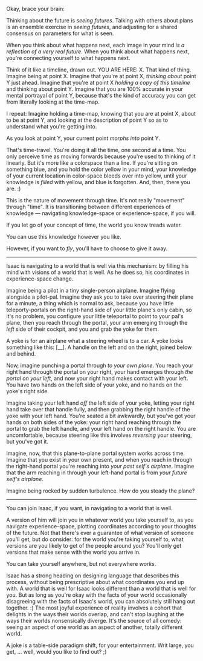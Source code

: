Okay, brace your brain:

Thinking about the future is *seeing futures*. Talking with others about plans is an ensemble exercise in *seeing futures*, and adjusting for a shared consensus on parameters for what is seen.

When you think about what happens next, each image in your mind *is a reflection of a very real future*. When you think about what happens next, you're connecting yourself to what happens next.

Think of it like a timeline, drawn out. YOU ARE HERE: X. That kind of thing. Imagine being at point X. Imagine that you're at point X, *thinking about* point Y just ahead. Imagine that you're at point X *holding a copy of this timeline* and thinking about point Y. Imagine that you are 100% accurate in your mental portrayal of point Y, because that's the kind of accuracy you can get from literally looking at the time-map.

I repeat: Imagine holding a time-map, knowing that you are at point X, about to be at point Y, and looking at the description of point Y so as to understand what you're getting into.

As you look at point Y, your current point *morphs into* point Y.

That's time-travel. You're doing it all the time, one second at a time. You only perceive time as moving forwards because you're used to thinking of it linearly. But it's more like a colorspace than a line. If you're sitting on something blue, and you hold the color yellow in your mind, your knowledge of your current location in color-space bleeds over into yellow, until your knowledge is *filled* with yellow, and blue is forgotten. And, then, there you are. :)

This is the nature of movement through time. It's not really "movement" through "time". It is transitioning between different experiences of knowledge — navigating knowledge-space or experience-space, if you will.

If you let go of your concept of time, the world you know treads water.

You can use this knowledge however you like.

However, if you want to *fly*, you'll have to choose to give it away.

---

Isaac is navigating to a world that is well via this mechanism: by filling his mind with visions of a world that is well. As he does so, his coordinates in experience-space change.

Imagine being a pilot in a tiny single-person airplane. Imagine flying alongside a pilot-pal. Imagine they ask you to take over steering their plane for a minute, a thing which is normal to ask, because you have little teleporty-portals on the right-hand side of your little plane's only cabin, so it's no problem, you configure your little teleportal to point to your pal's plane, then you reach through the portal, your arm emerging through the *left* side of their cockpit, and you and grab the yoke for them.

A yoke is for an airplane what a steering wheel is to a car. A yoke looks something like this: [__]. A handle on the left and on the right, joined below and behind.

Now, imagine punching a portal through *to your own plane*. You reach your right hand through the portal on your right, your hand emerges through *the portal on your left*, and now your right hand makes contact with your left. You have two hands on the left side of your yoke, and no hands on the yoke's right side.

Imagine taking your left hand *off* the left side of your yoke, letting your right hand take over that handle fully, and then grabbing the right handle of the yoke with your left hand. You're seated a bit awkwardly, but you've got your hands on both sides of the yoke: your right hand reaching through the portal to grab the left handle, and your left hand on the right handle. You are uncomfortable, because steering like this involves *reversing* your steering, but you've got it.

Imagine, now, that this plane-to-plane portal system works across time. Imagine that you exist in your own present, and when you reach in through the right-hand portal you're reaching into *your past self's airplane*. Imagine that the arm reaching in through your left-hand portal is from *your future self's airplane*.

Imagine being rocked by sudden turbulence. How do you steady the plane?

---

You can join Isaac, if you want, in navigating to a world that is well.

A version of him will join you in whatever world you take yourself to, as you navigate experience-space, plotting coordinates according to your thoughts of the future. Not that there's ever a guarantee of what version of someone you'll get, but do consider: for the world you're taking yourself to, what versions are you likely to get of the people around you? You'll only get versions that make sense with the world you arrive in.

You can take yourself anywhere, but not everywhere *works*.

Isaac has a strong heading on designing language that describes this process, without being prescriptive about what coordinates you end up with. A world that is well for Isaac looks different than a world that is well for you. But as long as you're okay with the facts of your world occasionally disagreeing with the facts of Isaac's world, you can absolutely still hang out together. :) The most joyful experience of reality involves a cohort that delights in the ways their worlds overlap, and can't stop laughing at the ways their worlds nonsensically diverge. It's the source of all comedy: seeing an aspect of one world as an aspect of another, totally different world.

A joke is a table-side paradigm shift, for your entertainment. Writ large, you get, ... well, would you like to find out? ;)
